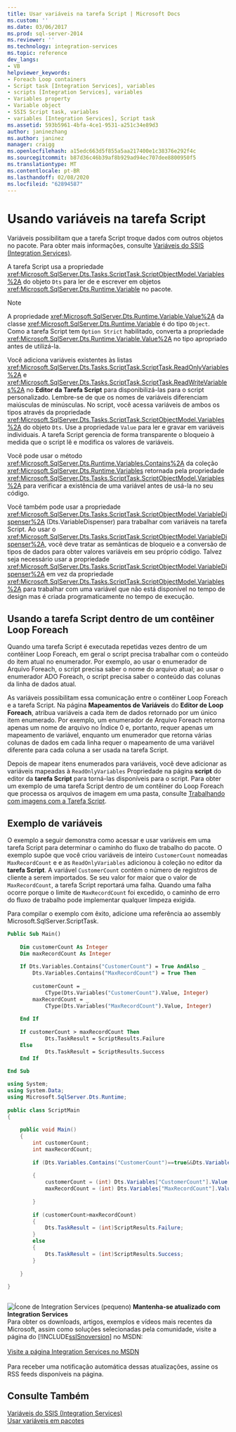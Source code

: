 ```yaml
---
title: Usar variáveis na tarefa Script | Microsoft Docs
ms.custom: ''
ms.date: 03/06/2017
ms.prod: sql-server-2014
ms.reviewer: ''
ms.technology: integration-services
ms.topic: reference
dev_langs:
- VB
helpviewer_keywords:
- Foreach Loop containers
- Script task [Integration Services], variables
- scripts [Integration Services], variables
- Variables property
- Variable object
- SSIS Script task, variables
- variables [Integration Services], Script task
ms.assetid: 593b5961-4bfa-4ce1-9531-a251c34e89d3
author: janinezhang
ms.author: janinez
manager: craigg
ms.openlocfilehash: a15edc663d5f855a5aa217400e1c38376e292f4c
ms.sourcegitcommit: b87d36c46b39af8b929ad94ec707dee8800950f5
ms.translationtype: MT
ms.contentlocale: pt-BR
ms.lasthandoff: 02/08/2020
ms.locfileid: "62894587"
---
```

# <a name="using-variables-in-the-script-task"></a>Usando variáveis na tarefa Script
  Variáveis possibilitam que a tarefa Script troque dados com outros objetos no pacote. Para obter mais informações, consulte [Variáveis do SSIS &#40;Integration Services&#41;](../../integration-services-ssis-variables.md).  
  
 A tarefa Script usa a propriedade <xref:Microsoft.SqlServer.Dts.Tasks.ScriptTask.ScriptObjectModel.Variables%2A> do objeto `Dts` para ler de e escrever em objetos <xref:Microsoft.SqlServer.Dts.Runtime.Variable> no pacote.  
  
> [!NOTE]  
>  A propriedade <xref:Microsoft.SqlServer.Dts.Runtime.Variable.Value%2A> da classe <xref:Microsoft.SqlServer.Dts.Runtime.Variable> é do tipo `Object`. Como a tarefa Script tem `Option Strict` habilitado, converta a propriedade <xref:Microsoft.SqlServer.Dts.Runtime.Variable.Value%2A> no tipo apropriado antes de utilizá-la.  
  
 Você adiciona variáveis existentes às listas <xref:Microsoft.SqlServer.Dts.Tasks.ScriptTask.ScriptTask.ReadOnlyVariables%2A> e <xref:Microsoft.SqlServer.Dts.Tasks.ScriptTask.ScriptTask.ReadWriteVariables%2A> no **Editor da Tarefa Script** para disponibilizá-las para o script personalizado. Lembre-se de que os nomes de variáveis diferenciam maiúsculas de minúsculas. No script, você acessa variáveis de ambos os tipos através da propriedade <xref:Microsoft.SqlServer.Dts.Tasks.ScriptTask.ScriptObjectModel.Variables%2A> do objeto `Dts`. Use a propriedade `Value` para ler e gravar em variáveis individuais. A tarefa Script gerencia de forma transparente o bloqueio à medida que o script lê e modifica os valores de variáveis.  
  
 Você pode usar o método <xref:Microsoft.SqlServer.Dts.Runtime.Variables.Contains%2A> da coleção <xref:Microsoft.SqlServer.Dts.Runtime.Variables> retornada pela propriedade <xref:Microsoft.SqlServer.Dts.Tasks.ScriptTask.ScriptObjectModel.Variables%2A> para verificar a existência de uma variável antes de usá-la no seu código.  
  
 Você também pode usar a propriedade <xref:Microsoft.SqlServer.Dts.Tasks.ScriptTask.ScriptObjectModel.VariableDispenser%2A> (Dts.VariableDispenser) para trabalhar com variáveis na tarefa Script. Ao usar o <xref:Microsoft.SqlServer.Dts.Tasks.ScriptTask.ScriptObjectModel.VariableDispenser%2A>, você deve tratar as semânticas de bloqueio e a conversão de tipos de dados para obter valores variáveis em seu próprio código. Talvez seja necessário usar a propriedade <xref:Microsoft.SqlServer.Dts.Tasks.ScriptTask.ScriptObjectModel.VariableDispenser%2A> em vez da propriedade <xref:Microsoft.SqlServer.Dts.Tasks.ScriptTask.ScriptObjectModel.Variables%2A> para trabalhar com uma variável que não está disponível no tempo de design mas é criada programaticamente no tempo de execução.  
  
## <a name="using-the-script-task-within-a-foreach-loop-container"></a>Usando a tarefa Script dentro de um contêiner Loop Foreach  
 Quando uma tarefa Script é executada repetidas vezes dentro de um contêiner Loop Foreach, em geral o script precisa trabalhar com o conteúdo do item atual no enumerador. Por exemplo, ao usar o enumerador de Arquivo Foreach, o script precisa saber o nome do arquivo atual; ao usar o enumerador ADO Foreach, o script precisa saber o conteúdo das colunas da linha de dados atual.  
  
 As variáveis possibilitam essa comunicação entre o contêiner Loop Foreach e a tarefa Script. Na página **Mapeamentos de Variáveis** do **Editor de Loop Foreach**, atribua variáveis a cada item de dados retornado por um único item enumerado. Por exemplo, um enumerador de Arquivo Foreach retorna apenas um nome de arquivo no Índice 0 e, portanto, requer apenas um mapeamento de variável, enquanto um enumerador que retorna várias colunas de dados em cada linha requer o mapeamento de uma variável diferente para cada coluna a ser usada na tarefa Script.  
  
 Depois de mapear itens enumerados para variáveis, você deve adicionar as variáveis mapeadas à `ReadOnlyVariables` Propriedade na página **script** do editor da **tarefa Script** para torná-las disponíveis para o script. Para obter um exemplo de uma tarefa Script dentro de um contêiner do Loop Foreach que processa os arquivos de imagem em uma pasta, consulte [Trabalhando com imagens com a Tarefa Script](../../extending-packages-scripting-task-examples/working-with-images-with-the-script-task.md).  
  
## <a name="variables-example"></a>Exemplo de variáveis  
 O exemplo a seguir demonstra como acessar e usar variáveis em uma tarefa Script para determinar o caminho do fluxo de trabalho do pacote. O exemplo supõe que você criou variáveis de inteiro `CustomerCount` nomeadas `MaxRecordCount` e e as `ReadOnlyVariables` adicionou à coleção no editor da **tarefa Script**. A variável `CustomerCount` contém o número de registros de cliente a serem importados. Se seu valor for maior que o valor de `MaxRecordCount`, a tarefa Script reportará uma falha. Quando uma falha ocorre porque o limite de `MaxRecordCount` foi excedido, o caminho de erro do fluxo de trabalho pode implementar qualquer limpeza exigida.  
  
 Para compilar o exemplo com êxito, adicione uma referência ao assembly Microsoft.SqlServer.ScriptTask.  
  
```vb  
Public Sub Main()  
  
    Dim customerCount As Integer  
    Dim maxRecordCount As Integer  
  
    If Dts.Variables.Contains("CustomerCount") = True AndAlso _  
        Dts.Variables.Contains("MaxRecordCount") = True Then  
  
        customerCount = _  
            CType(Dts.Variables("CustomerCount").Value, Integer)  
        maxRecordCount = _  
            CType(Dts.Variables("MaxRecordCount").Value, Integer)  
  
    End If  
  
    If customerCount > maxRecordCount Then  
            Dts.TaskResult = ScriptResults.Failure  
    Else  
            Dts.TaskResult = ScriptResults.Success  
    End If  
  
End Sub  
```  
  
```csharp  
using System;  
using System.Data;  
using Microsoft.SqlServer.Dts.Runtime;  
  
public class ScriptMain  
{  
  
    public void Main()  
    {  
        int customerCount;  
        int maxRecordCount;  
  
        if (Dts.Variables.Contains("CustomerCount")==true&&Dts.Variables.Contains("MaxRecordCount")==true)  
  
        {  
            customerCount = (int) Dts.Variables["CustomerCount"].Value;  
            maxRecordCount = (int) Dts.Variables["MaxRecordCount"].Value;  
  
        }  
  
        if (customerCount>maxRecordCount)  
        {  
            Dts.TaskResult = (int)ScriptResults.Failure;  
        }  
        else  
        {  
            Dts.TaskResult = (int)ScriptResults.Success;  
        }  
  
    }  
  
}  
  
```  
  
![Ícone de Integration Services (pequeno)](../../media/dts-16.gif "Ícone do Integration Services (pequeno)")  **Mantenha-se atualizado com Integration Services**<br /> Para obter os downloads, artigos, exemplos e vídeos mais recentes da Microsoft, assim como soluções selecionadas pela comunidade, visite a página do [!INCLUDE[ssISnoversion](../../../includes/ssisnoversion-md.md)] no MSDN:<br /><br /> [Visite a página Integration Services no MSDN](https://go.microsoft.com/fwlink/?LinkId=136655)<br /><br /> Para receber uma notificação automática dessas atualizações, assine os RSS feeds disponíveis na página.  
  
## <a name="see-also"></a>Consulte Também  
 [Variáveis do SSIS &#40;Integration Services&#41;](../../integration-services-ssis-variables.md)   
 [Usar variáveis em pacotes](../../use-variables-in-packages.md)  
  
  
